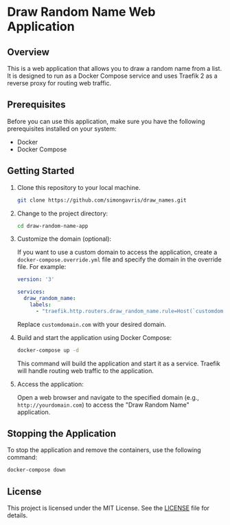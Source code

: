 # Draw Random Name Web Application

## Overview

This is a web application that allows you to draw a random name from a list. It is designed to run as a Docker Compose service and uses Traefik 2 as a reverse proxy for routing web traffic.

## Prerequisites

Before you can use this application, make sure you have the following prerequisites installed on your system:

- Docker
- Docker Compose

## Getting Started

1. Clone this repository to your local machine.

   ```bash
   git clone https://github.com/simongavris/draw_names.git
   ```

2. Change to the project directory:

   ```bash
   cd draw-random-name-app
   ```

3. Customize the domain (optional):

   If you want to use a custom domain to access the application, create a `docker-compose.override.yml` file and specify the domain in the override file. For example:

   ```yaml
   version: '3'

   services:
     draw_random_name:
       labels:
         - "traefik.http.routers.draw_random_name.rule=Host(`customdomain.com`)" # Replace with your custom domain
   ```

   Replace `customdomain.com` with your desired domain.

4. Build and start the application using Docker Compose:

   ```bash
   docker-compose up -d
   ```

   This command will build the application and start it as a service. Traefik will handle routing web traffic to the application.

5. Access the application:

   Open a web browser and navigate to the specified domain (e.g., `http://yourdomain.com`) to access the "Draw Random Name" application.

## Stopping the Application

To stop the application and remove the containers, use the following command:

```bash
docker-compose down
```

## License

This project is licensed under the MIT License. See the [LICENSE](LICENSE) file for details.
